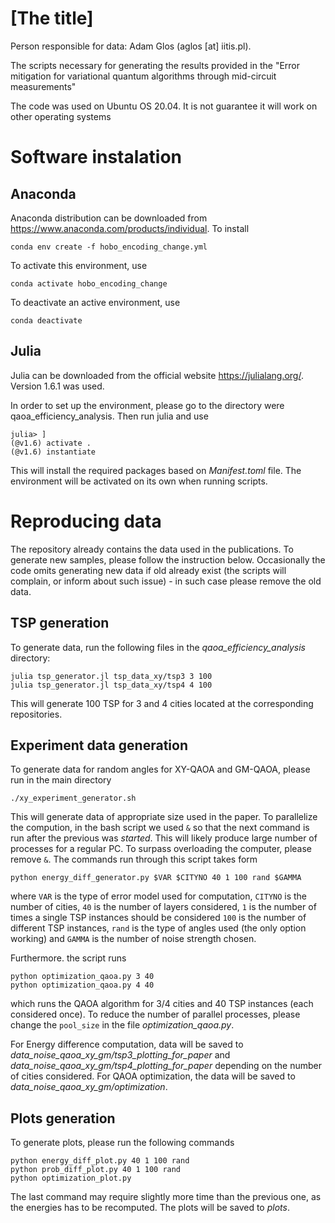 # [The title]

Person responsible for data: Adam Glos (aglos [at] iitis.pl).

The scripts necessary for generating the results provided in the "Error mitigation for variational quantum algorithms through mid-circuit measurements"

The code was used on Ubuntu OS 20.04. It is not guarantee it will work on other operating systems

# Software instalation

## Anaconda

Anaconda distribution can be downloaded from https://www.anaconda.com/products/individual. To install 

  `conda env create -f hobo_encoding_change.yml`

To activate this environment, use
  
  `conda activate hobo_encoding_change`

To deactivate an active environment, use
  
  `conda deactivate`

## Julia

Julia can be downloaded from the official website https://julialang.org/. Version 1.6.1 was used.

In order to set up the environment, please go to the directory were qaoa_efficiency_analysis. Then run julia and use

```
julia> ]
(@v1.6) activate .
(@v1.6) instantiate
```

This will install the required packages based on _Manifest.toml_ file. The environment will be activated on its own when running scripts.

# Reproducing data

The repository already contains the data used in the publications. To generate new samples, please follow the instruction below. Occasionally the code omits generating new data if old already exist (the scripts will complain, or inform about such issue) - in such case please remove the old data.

## TSP generation
To generate data, run the following files in the _qaoa_efficiency_analysis_ directory:

```
julia tsp_generator.jl tsp_data_xy/tsp3 3 100
julia tsp_generator.jl tsp_data_xy/tsp4 4 100
```

This will generate 100 TSP for 3 and 4 cities located at the corresponding repositories.

## Experiment data generation
To generate data for random angles for XY-QAOA and GM-QAOA, please run in the main directory
```
./xy_experiment_generator.sh 
```
This will generate data of appropriate size used in the paper. To parallelize the compution, in the bash script we used `&` so that the next command is run after the previous was _started_. This will likely produce large number of processes for a regular PC. To surpass overloading the computer, please remove `&`. 
The commands run through this script takes form
```
python energy_diff_generator.py $VAR $CITYNO 40 1 100 rand $GAMMA
```
where `VAR` is the type of error model used for computation, `CITYNO` is the number of cities, `40` is the number of layers considered, `1` is the number of times a single TSP instances should be considered `100` is the number of different TSP instances, `rand` is the type of angles used (the only option working) and `GAMMA` is the number of noise strength chosen.

Furthermore. the script runs
```
python optimization_qaoa.py 3 40
python optimization_qaoa.py 4 40
```
which runs the QAOA algorithm for 3/4 cities and 40 TSP instances (each considered once).  To reduce the number of parallel processes, please change the `pool_size` in the file _optimization_qaoa.py_.


For Energy difference computation, data will be saved to _data_noise_qaoa_xy_gm/tsp3_plotting_for_paper_  and _data_noise_qaoa_xy_gm/tsp4_plotting_for_paper_ depending on the number of cities considered. For QAOA optimization, the data will be saved to _data_noise_qaoa_xy_gm/optimization_.


## Plots generation

To generate plots, please run the following commands
```
python energy_diff_plot.py 40 1 100 rand
python prob_diff_plot.py 40 1 100 rand
python optimization_plot.py
```
The last command may require slightly more time than the previous one, as the energies has to be recomputed. The plots will be saved to _plots_.
